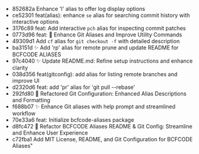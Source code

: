 * 852682a Enhance 'l' alias to offer log display options
* ce52301 feat(alias): enhance `se` alias for searching commit history with interactive options
* 3176c89 feat: Add interactive `pch` alias for inspecting commit patches
* 0773d96 feat: 🚀 Enhance Git Aliases and Improve Utility Commands
* 49309d1 Add `cf` alias for `git checkout -f` with detailed description
* ba3151d ✨ Add 'rp' alias for remote prune and update README for BCFCODE ALIASES
* 97c4040 ✨ Update README.md: Refine setup instructions and enhance clarity
* 038d356 feat(gitconfig): add alias for listing remote branches and improve UI
* d2320d6 feat: add 'pr' alias for 'git pull --rebase'
* 292fd80 🚀 Refactored Git Configuration: Enhanced Alias Descriptions and Formatting
* f688b07 ✨ Enhance Git aliases with help prompt and streamlined workflow
* 70e33a6 feat: Initialize bcfcode-aliases package
* d8fc472 🚀 Refactor BCFCODE Aliases README & Git Config: Streamline and Enhance User Experience
* c72fba1 Add MIT License, README, and Git Configuration for BCFCODE Aliases"
